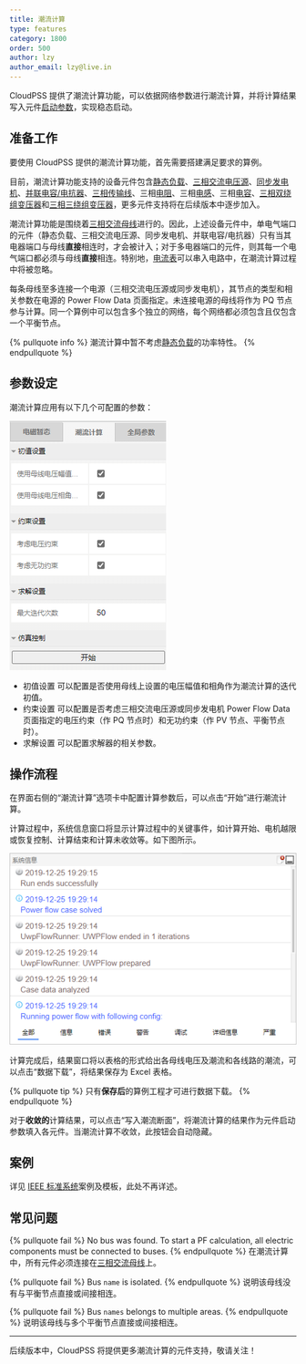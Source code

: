 ```yaml
---
title: 潮流计算
type: features
category: 1800
order: 500
author: lzy
author_email: lzy@live.in
---
```


CloudPSS 提供了潮流计算功能，可以依据网络参数进行潮流计算，并将计算结果写入元件[启动参数](./Initialization.md)，实现稳态启动。

## 准备工作

要使用 CloudPSS 提供的潮流计算功能，首先需要搭建满足要求的算例。

目前，潮流计算功能支持的设备元件包含[静态负载](../components/comp_newExpLoad_3p.md)、[三相交流电压源](../components/comp_newACVoltageSource_3p.md)、[同步发电机](../components/compSyncGeneratorRouter.md)、[并联电容/电抗器](../components/comp_newShuntLC_3p.md)、[三相传输线](../components/compTranssmissionLineRouter.md)、三相[电阻](../components/compnewResistorRouter.md)、三相[电感](../components/compnewInductorRouter.md)、三相[电容](../components/compnewCapacitorRouterWithInitValue.md)、[三相双绕组变压器](../components/comp_newTransformer_3p2w.md)和[三相三绕组变压器](../components/comp_newTransformer_3p3w.md)，更多元件支持将在后续版本中逐步加入。

潮流计算功能是围绕着[三相交流母线](../components/comp_newBus_3p.md)进行的。因此，上述设备元件中，单电气端口的元件（静态负载、三相交流电压源、同步发电机、并联电容/电抗器）只有当其电器端口与母线**直接**相连时，才会被计入；对于多电器端口的元件，则其每一个电气端口都必须与母线**直接**相连。特别地，[电流表](../components/comp_NewCurrentMeter.md)可以串入电路中，在潮流计算过程中将被忽略。

每条母线至多连接一个电源（三相交流电压源或同步发电机），其节点的类型和相关参数在电源的 Power Flow Data 页面指定。未连接电源的母线将作为 PQ 节点参与计算。同一个算例中可以包含多个独立的网络，每个网络都必须包含且仅包含一个平衡节点。

{% pullquote info %}
潮流计算中暂不考虑[静态负载](../components/comp_newExpLoad_3p.md)的功率特性。
{% endpullquote %}

## 参数设定

潮流计算应用有以下几个可配置的参数：

![潮流计算参数页面](./Powerflow/Parameters.png '潮流计算参数页面')

- 初值设置
  可以配置是否使用母线上设置的电压幅值和相角作为潮流计算的迭代初值。
- 约束设置
  可以配置是否考虑三相交流电压源或同步发电机 Power Flow Data 页面指定的电压约束（作 PQ 节点时）和无功约束（作 PV 节点、平衡节点时）。
- 求解设置
可以配置求解器的相关参数。
<!-- + 求解器选择
  可以选择“仅求解当前母线电压下功率不平衡量”，此时，将不进行潮流计算，而是直接以母线的电压作为潮流计算的结果输出，并给出各线路在该电压下的潮流及母线上的功率不平衡量。 -->

## 操作流程

在界面右侧的“潮流计算”选项卡中配置计算参数后，可以点击“开始”进行潮流计算。

计算过程中，系统信息窗口将显示计算过程中的关键事件，如计算开始、电机越限或恢复控制、计算结束和计算未收敛等。如下图所示。

![潮流计算日志](./Powerflow/Logs.png '潮流计算日志')

计算完成后，结果窗口将以表格的形式给出各母线电压及潮流和各线路的潮流，可以点击“数据下载”，将结果保存为 Excel 表格。

{% pullquote tip %}
只有**保存后**的算例工程才可进行数据下载。
{% endpullquote %}

对于**收敛的**计算结果，可以点击“写入潮流断面”，将潮流计算的结果作为元件启动参数填入各元件。当潮流计算不收敛，此按钮会自动隐藏。

## 案例

详见 [IEEE 标准系统](../examples/IEEE39PF.md)案例及模板，此处不再详述。

## 常见问题

{% pullquote fail %}
No bus was found. To start a PF calculation, all electric components must be connected to buses.
{% endpullquote %}
在潮流计算中，所有元件必须连接在[三相交流母线](../components/comp_newBus_3p.md)上。

{% pullquote fail %}
Bus `name` is isolated.
{% endpullquote %}
说明该母线没有与平衡节点直接或间接相连。

{% pullquote fail %}
Bus `names` belongs to multiple areas.
{% endpullquote %}
说明该母线与多个平衡节点直接或间接相连。

---

后续版本中，CloudPSS 将提供更多潮流计算的元件支持，敬请关注！
